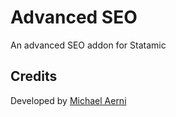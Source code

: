 # Advanced SEO
An advanced SEO addon for Statamic

## Credits
Developed by [Michael Aerni](https://www.michaelaerni.ch)
